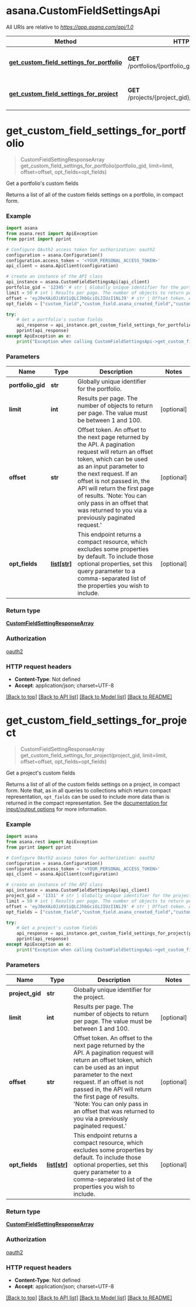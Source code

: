 # asana.CustomFieldSettingsApi

All URIs are relative to *https://app.asana.com/api/1.0*

Method | HTTP request | Description
------------- | ------------- | -------------
[**get_custom_field_settings_for_portfolio**](CustomFieldSettingsApi.md#get_custom_field_settings_for_portfolio) | **GET** /portfolios/{portfolio_gid}/custom_field_settings | Get a portfolio&#x27;s custom fields
[**get_custom_field_settings_for_project**](CustomFieldSettingsApi.md#get_custom_field_settings_for_project) | **GET** /projects/{project_gid}/custom_field_settings | Get a project&#x27;s custom fields

# **get_custom_field_settings_for_portfolio**
> CustomFieldSettingResponseArray get_custom_field_settings_for_portfolio(portfolio_gid, limit=limit, offset=offset, opt_fields=opt_fields)

Get a portfolio's custom fields

Returns a list of all of the custom fields settings on a portfolio, in compact form.

### Example
```python
import asana
from asana.rest import ApiException
from pprint import pprint

# Configure OAuth2 access token for authorization: oauth2
configuration = asana.Configuration()
configuration.access_token = '<YOUR_PERSONAL_ACCESS_TOKEN>'
api_client = asana.ApiClient(configuration)

# create an instance of the API class
api_instance = asana.CustomFieldSettingsApi(api_client)
portfolio_gid = '12345' # str | Globally unique identifier for the portfolio.
limit = 50 # int | Results per page. The number of objects to return per page. The value must be between 1 and 100. (optional)
offset = 'eyJ0eXAiOJiKV1iQLCJhbGciOiJIUzI1NiJ9' # str | Offset token. An offset to the next page returned by the API. A pagination request will return an offset token, which can be used as an input parameter to the next request. If an offset is not passed in, the API will return the first page of results. 'Note: You can only pass in an offset that was returned to you via a previously paginated request.' (optional)
opt_fields = ["custom_field","custom_field.asana_created_field","custom_field.created_by","custom_field.created_by.name","custom_field.currency_code","custom_field.custom_label","custom_field.custom_label_position","custom_field.date_value","custom_field.date_value.date","custom_field.date_value.date_time","custom_field.description","custom_field.display_value","custom_field.enabled","custom_field.enum_options","custom_field.enum_options.color","custom_field.enum_options.enabled","custom_field.enum_options.name","custom_field.enum_value","custom_field.enum_value.color","custom_field.enum_value.enabled","custom_field.enum_value.name","custom_field.format","custom_field.has_notifications_enabled","custom_field.is_formula_field","custom_field.is_global_to_workspace","custom_field.is_value_read_only","custom_field.multi_enum_values","custom_field.multi_enum_values.color","custom_field.multi_enum_values.enabled","custom_field.multi_enum_values.name","custom_field.name","custom_field.number_value","custom_field.people_value","custom_field.people_value.name","custom_field.precision","custom_field.resource_subtype","custom_field.text_value","custom_field.type","is_important","offset","parent","parent.name","path","project","project.name","uri"] # list[str] | This endpoint returns a compact resource, which excludes some properties by default. To include those optional properties, set this query parameter to a comma-separated list of the properties you wish to include. (optional)

try:
    # Get a portfolio's custom fields
    api_response = api_instance.get_custom_field_settings_for_portfolio(portfolio_gid, limit=limit, offset=offset, opt_fields=opt_fields)
    pprint(api_response)
except ApiException as e:
    print("Exception when calling CustomFieldSettingsApi->get_custom_field_settings_for_portfolio: %s\n" % e)
```

### Parameters

Name | Type | Description  | Notes
------------- | ------------- | ------------- | -------------
 **portfolio_gid** | **str**| Globally unique identifier for the portfolio. | 
 **limit** | **int**| Results per page. The number of objects to return per page. The value must be between 1 and 100. | [optional] 
 **offset** | **str**| Offset token. An offset to the next page returned by the API. A pagination request will return an offset token, which can be used as an input parameter to the next request. If an offset is not passed in, the API will return the first page of results. &#x27;Note: You can only pass in an offset that was returned to you via a previously paginated request.&#x27; | [optional] 
 **opt_fields** | [**list[str]**](str.md)| This endpoint returns a compact resource, which excludes some properties by default. To include those optional properties, set this query parameter to a comma-separated list of the properties you wish to include. | [optional] 

### Return type

[**CustomFieldSettingResponseArray**](CustomFieldSettingResponseArray.md)

### Authorization

[oauth2](../README.md#oauth2)

### HTTP request headers

 - **Content-Type**: Not defined
 - **Accept**: application/json; charset=UTF-8

[[Back to top]](#) [[Back to API list]](../README.md#documentation-for-api-endpoints) [[Back to Model list]](../README.md#documentation-for-models) [[Back to README]](../README.md)

# **get_custom_field_settings_for_project**
> CustomFieldSettingResponseArray get_custom_field_settings_for_project(project_gid, limit=limit, offset=offset, opt_fields=opt_fields)

Get a project's custom fields

Returns a list of all of the custom fields settings on a project, in compact form. Note that, as in all queries to collections which return compact representation, `opt_fields` can be used to include more data than is returned in the compact representation. See the [documentation for input/output options](https://developers.asana.com/docs/inputoutput-options) for more information.

### Example
```python
import asana
from asana.rest import ApiException
from pprint import pprint

# Configure OAuth2 access token for authorization: oauth2
configuration = asana.Configuration()
configuration.access_token = '<YOUR_PERSONAL_ACCESS_TOKEN>'
api_client = asana.ApiClient(configuration)

# create an instance of the API class
api_instance = asana.CustomFieldSettingsApi(api_client)
project_gid = '1331' # str | Globally unique identifier for the project.
limit = 50 # int | Results per page. The number of objects to return per page. The value must be between 1 and 100. (optional)
offset = 'eyJ0eXAiOJiKV1iQLCJhbGciOiJIUzI1NiJ9' # str | Offset token. An offset to the next page returned by the API. A pagination request will return an offset token, which can be used as an input parameter to the next request. If an offset is not passed in, the API will return the first page of results. 'Note: You can only pass in an offset that was returned to you via a previously paginated request.' (optional)
opt_fields = ["custom_field","custom_field.asana_created_field","custom_field.created_by","custom_field.created_by.name","custom_field.currency_code","custom_field.custom_label","custom_field.custom_label_position","custom_field.date_value","custom_field.date_value.date","custom_field.date_value.date_time","custom_field.description","custom_field.display_value","custom_field.enabled","custom_field.enum_options","custom_field.enum_options.color","custom_field.enum_options.enabled","custom_field.enum_options.name","custom_field.enum_value","custom_field.enum_value.color","custom_field.enum_value.enabled","custom_field.enum_value.name","custom_field.format","custom_field.has_notifications_enabled","custom_field.is_formula_field","custom_field.is_global_to_workspace","custom_field.is_value_read_only","custom_field.multi_enum_values","custom_field.multi_enum_values.color","custom_field.multi_enum_values.enabled","custom_field.multi_enum_values.name","custom_field.name","custom_field.number_value","custom_field.people_value","custom_field.people_value.name","custom_field.precision","custom_field.resource_subtype","custom_field.text_value","custom_field.type","is_important","offset","parent","parent.name","path","project","project.name","uri"] # list[str] | This endpoint returns a compact resource, which excludes some properties by default. To include those optional properties, set this query parameter to a comma-separated list of the properties you wish to include. (optional)

try:
    # Get a project's custom fields
    api_response = api_instance.get_custom_field_settings_for_project(project_gid, limit=limit, offset=offset, opt_fields=opt_fields)
    pprint(api_response)
except ApiException as e:
    print("Exception when calling CustomFieldSettingsApi->get_custom_field_settings_for_project: %s\n" % e)
```

### Parameters

Name | Type | Description  | Notes
------------- | ------------- | ------------- | -------------
 **project_gid** | **str**| Globally unique identifier for the project. | 
 **limit** | **int**| Results per page. The number of objects to return per page. The value must be between 1 and 100. | [optional] 
 **offset** | **str**| Offset token. An offset to the next page returned by the API. A pagination request will return an offset token, which can be used as an input parameter to the next request. If an offset is not passed in, the API will return the first page of results. &#x27;Note: You can only pass in an offset that was returned to you via a previously paginated request.&#x27; | [optional] 
 **opt_fields** | [**list[str]**](str.md)| This endpoint returns a compact resource, which excludes some properties by default. To include those optional properties, set this query parameter to a comma-separated list of the properties you wish to include. | [optional] 

### Return type

[**CustomFieldSettingResponseArray**](CustomFieldSettingResponseArray.md)

### Authorization

[oauth2](../README.md#oauth2)

### HTTP request headers

 - **Content-Type**: Not defined
 - **Accept**: application/json; charset=UTF-8

[[Back to top]](#) [[Back to API list]](../README.md#documentation-for-api-endpoints) [[Back to Model list]](../README.md#documentation-for-models) [[Back to README]](../README.md)

